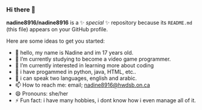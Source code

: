 ### Hi there 👋


**nadine8916/nadine8916** is a ✨ _special_ ✨ repository because its `README.md` (this file) appears on your GitHub profile.

Here are some ideas to get you started:

- 🔭 hello, my name is Nadine and im 17 years old.
- 🌱 I’m currently studying to become a video game programmer.
- 👯 I’m currently interested in learning more about coding
- 🤔 i have progammed in python, java, HTML, etc..
- 💬 i can speak two languages, english and arabic.
- 📫 How to reach me: email; nadine8916@hwdsb.on.ca
- 😄 Pronouns: she/her
- ⚡ Fun fact: i have many hobbies, i dont know how i even manage all of it.

